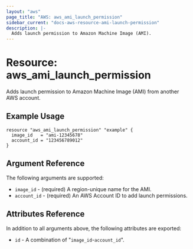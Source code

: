 ```yaml
---
layout: "aws"
page_title: "AWS: aws_ami_launch_permission"
sidebar_current: "docs-aws-resource-ami-launch-permission"
description: |-
  Adds launch permission to Amazon Machine Image (AMI).
---
```


# Resource: aws_ami_launch_permission

Adds launch permission to Amazon Machine Image (AMI) from another AWS account.

## Example Usage

```hcl
resource "aws_ami_launch_permission" "example" {
  image_id   = "ami-12345678"
  account_id = "123456789012"
}
```

## Argument Reference

The following arguments are supported:

  * `image_id` - (required) A region-unique name for the AMI.
  * `account_id` - (required) An AWS Account ID to add launch permissions.

## Attributes Reference

In addition to all arguments above, the following attributes are exported:

  * `id` - A combination of "`image_id`-`account_id`".
